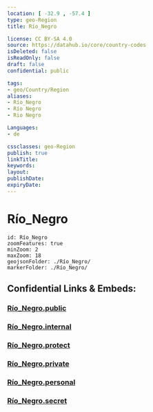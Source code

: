 ```yaml
---
location: [ -32.9 , -57.4 ] 
type: geo-Region
title: Río_Negro

license: CC BY-SA 4.0
source: https://datahub.io/core/country-codes
isDeleted: false
isReadOnly: false
draft: false
confidential: public

tags:
- geo/Country/Region
aliases:
- Río_Negro
- Río Negro
- Rio Negro

Languages:
- de

cssclasses: geo-Region
publish: true
linkTitle: 
keywords: 
layout: 
publishDate: 
expiryDate: 
---
```


# Río_Negro

```leaflet
id: Río_Negro
zoomFeatures: true 
minZoom: 2 
maxZoom: 18
geojsonFolder: ./Río_Negro/
markerFolder: ./Río_Negro/
```


## Confidential Links & Embeds: 

### [Río_Negro.public](/_public/\Earth\Continent\America~South\Uruguay\departments~UruguayRío_Negro.public.md) 

### [Río_Negro.internal](/_internal/\Earth\Continent\America~South\Uruguay\departments~UruguayRío_Negro.internal.md) 

### [Río_Negro.protect](/_protect/\Earth\Continent\America~South\Uruguay\departments~UruguayRío_Negro.protect.md) 

### [Río_Negro.private](/_private/\Earth\Continent\America~South\Uruguay\departments~UruguayRío_Negro.private.md) 

### [Río_Negro.personal](/_personal/\Earth\Continent\America~South\Uruguay\departments~UruguayRío_Negro.personal.md) 

### [Río_Negro.secret](/_secret/\Earth\Continent\America~South\Uruguay\departments~UruguayRío_Negro.secret.md)

